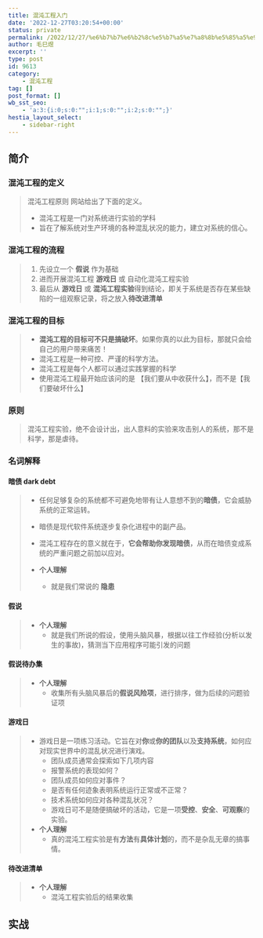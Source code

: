```yaml
---
title: 混沌工程入门
date: '2022-12-27T03:20:54+00:00'
status: private
permalink: /2022/12/27/%e6%b7%b7%e6%b2%8c%e5%b7%a5%e7%a8%8b%e5%85%a5%e9%97%a8
author: 毛巳煜
excerpt: ''
type: post
id: 9613
category:
    - 混沌工程
tag: []
post_format: []
wb_sst_seo:
    - 'a:3:{i:0;s:0:"";i:1;s:0:"";i:2;s:0:"";}'
hestia_layout_select:
    - sidebar-right
---
```

简介
--

### 混沌工程的定义

> 混沌工程原则 网站给出了下面的定义。
> 
> - 混沌工程是一门对系统进行实验的学科
> - 旨在了解系统对生产环境的各种混乱状况的能力，建立对系统的信心。

### 混沌工程的流程

> 1. 先设立一个 **假说** 作为基础
> 2. 进而开展混沌工程 **游戏日** 或 自动化混沌工程实验
> 3. 最后从 **游戏日** 或 **混沌工程实验**得到结论，即关于系统是否存在某些缺陷的一组观察记录，将之放入**待改进清单**

### 混沌工程的目标

> - **混沌工程的目标可不只是搞破坏**。如果你真的以此为目标，那就只会给自己的用户带来痛苦！
> - 混沌工程是一种可控、严谨的科学方法。
> - 混沌工程是每个人都可以通过实践掌握的科学
> - 使用混沌工程最开始应该问的是 【我们要从中收获什么】，而不是【我们要破坏什么】

### 原则

> 混沌工程实验，绝不会设计出，出人意料的实验来攻击别人的系统，那不是科学，那是虐待。

### 名词解释

#### 暗债 dark debt

> - 任何足够复杂的系统都不可避免地带有让人意想不到的**暗债**，它会威胁系统的正常运转。
> - 暗债是现代软件系统逐步复杂化进程中的副产品。
> - 混沌工程存在的意义就在于，**它会帮助你发现暗债**，从而在暗债变成系统的严重问题之前加以应对。
> - **个人理解**
>   
>   
>   - 就是我们常说的 **隐患**

#### 假说

> - **个人理解**
>   - 就是我们所说的假设，使用头脑风暴，根据以往工作经验(分析以发生的事故)，猜测当下应用程序可能引发的问题

#### 假说待办集

> - **个人理解**
>   - 收集所有头脑风暴后的**假说风险项**，进行排序，做为后续的问题验证项

#### 游戏日

> - 游戏日是一项练习活动。它旨在对**你**或**你的团队**以及**支持系统**，如何应对现实世界中的混乱状况进行演戏。 
>   - 团队成员通常会探索如下几项内容
>   - 报警系统的表现如何？
>   - 团队成员如何应对事件？
>   - 是否有任何迹象表明系统运行正常或不正常？
>   - 技术系统如何应对各种混乱状况？
>   - 游戏日可不是随便搞破坏的活动，它是一项**受控**、**安全**、**可观察**的实验。
> - **个人理解**
>   - 真的混沌工程实验是有**方法**有**具体计划**的，而不是杂乱无章的搞事情。

#### 待改进清单

> - **个人理解**
>   - 混沌工程实验后的结果收集

实战
--